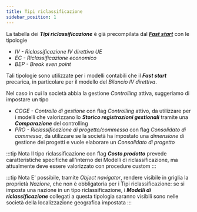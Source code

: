 ```yaml
---
title: Tipi riclassificazione
sidebar_position: 1
---
```


La tabella dei ***Tipi riclassificazione*** è già precompilata dal [***Fast start***](/docs/guide/fast-start) con le tipologie
- *IV - Riclassificazione IV direttiva UE*
- *EC - Riclassificazione economico*
- *BEP - Break even point*

Tali tipologie sono utilizzate per i modelli contabili che il ***Fast start*** precarica, in particolare per il modello del *Bilancio IV direttiva*.

Nel caso in cui la società abbia la gestione *Controlling* attiva, suggeriamo di impostare un tipo
- *COGE - Controllo di gestione* con flag *Controlling* attivo, da utilizzare per i modelli che valorizzano lo ***Storico registrazioni gestionali*** tramite una ***Comparazione*** del controlling
- *PRO - Riclassificazione di progetto/commessa* con flag *Consolidato di commessa*, da utilizzare se la società ha impostato una *dimensione* di gestione dei progetti e vuole elaborare un *Consolidato di progetto*

:::tip Nota
Il tipo riclassificazione con flag ***Costo prodotto*** prevede caratteristiche specifiche all'interno dei Modelli di riclassificazione, ma attualmente deve essere valorizzato con procedure custom
:::

:::tip Nota
E' possibile, tramite *Object navigator*, rendere visibile in griglia la proprietà *Nazione*, che non è obbligatoria per i Tipi riclassificazione: se si imposta una nazione in un tipo riclassificazione, i ***Modelli di riclassificazione*** collegati a questa tipologia saranno visibili sono nelle società della localizzazione geografica impostata
:::